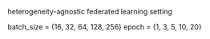 

heterogeneity-agnostic federated learning setting


batch_size = {16, 32, 64, 128, 256}
epoch = {1, 3, 5, 10, 20}




